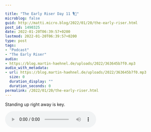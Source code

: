 ```yaml
---

title: "The Early Riser Day 11 🎙🌅"
microblog: false
guid: http://matti.micro.blog/2022/01/20/the-early-riser.html
post_id: 1490325
date: 2022-01-20T06:39:57+0200
lastmod: 2022-01-20T06:39:57+0200
type: post
tags:
- "Podcast"
- "The Early Riser"
audio:
- https://blog.martin-haehnel.de/uploads/2022/363645b7f0.mp3
audio_with_metadata:
- url: https://blog.martin-haehnel.de/uploads/2022/363645b7f0.mp3
  size: 0
  duration_display: ""
  duration_seconds: 0
permalink: /2022/01/20/the-early-riser.html
---
```

Standing up right away is key.

<audio controls="controls" src="https://blog.martin-haehnel.de/uploads/2022/363645b7f0.mp3" preload="metadata" />
